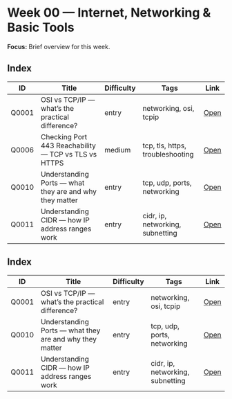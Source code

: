# Week 00 — Internet, Networking & Basic Tools

**Focus:** Brief overview for this week.

## Index
| ID | Title | Difficulty | Tags | Link |
|---|---|---|---|---|
| Q0001 | OSI vs TCP/IP — what’s the practical difference? | entry | networking, osi, tcpip | [Open](questions/Q0001-osi-model-vs-tcpip.md) |
| Q0006 | Checking Port 443 Reachability — TCP vs TLS vs HTTPS | medium | tcp, tls, https, troubleshooting | [Open](questions/Q0006-port-443-reachability.md) |
| Q0010 | Understanding Ports — what they are and why they matter | entry | tcp, udp, ports, networking | [Open](questions/Q0010-port-with-examples.md) |
| Q0011 | Understanding CIDR — how IP address ranges work | entry | cidr, ip, networking, subnetting | [Open](questions/Q0011-understanding-cidr.md) |

## Index
| ID | Title | Difficulty | Tags | Link |
|---|---|---|---|---|
| Q0001 | OSI vs TCP/IP — what’s the practical difference? | entry | networking, osi, tcpip | [Open](questions/Q0001-osi-model-vs-tcpip.md) |
| Q0010 | Understanding Ports — what they are and why they matter | entry | tcp, udp, ports, networking | [Open](questions/Q0010-port-with-examples.md) |
| Q0011 | Understanding CIDR — how IP address ranges work | entry | cidr, ip, networking, subnetting | [Open](questions/Q0011-understanding-cidr.md) |

